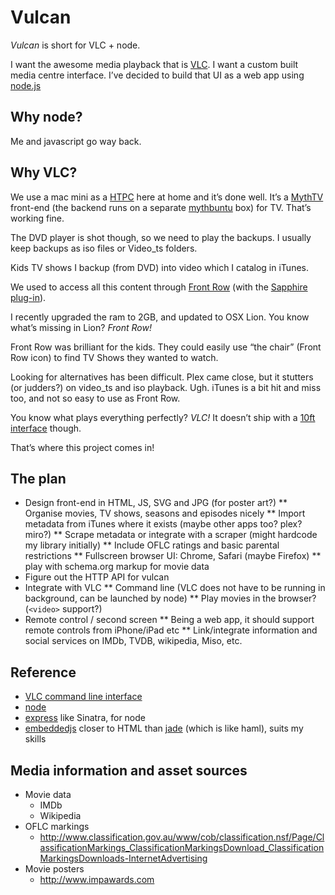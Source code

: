 Vulcan
======

_Vulcan_ is short for VLC + node.

I want the awesome media playback that is [VLC][vlc].
I want a custom built media centre interface.
I’ve decided to build that UI as a web app using [node.js][node]


[vlc]: http://www.videolan.org/vlc/ "VideoLAN Player"
[node]: http://nodejs.org/ "node.js"


Why node?
---------

Me and javascript go way back.


Why VLC?
--------

We use a mac mini as a [HTPC][HTPC] here at home and it’s done well.
It’s a [MythTV][mythtv] front-end (the backend runs on a separate [mythbuntu][mythbuntu] box) for TV.
That’s working fine.

The DVD player is shot though, so we need to play the backups.
I usually keep backups as iso files or Video_ts folders.

Kids TV shows I backup (from DVD) into video which I catalog in iTunes.

We used to access all this content through [Front Row][FR] (with the [Sapphire plug-in][sapphire]).

I recently upgraded the ram to 2GB, and updated to OSX Lion.
You know what’s missing in Lion? _Front Row!_

Front Row was brilliant for the kids.
They could easily use “the chair” (Front Row icon) to find TV Shows they wanted to watch.

Looking for alternatives has been difficult.
Plex came close, but it stutters (or judders?) on video_ts and iso playback. Ugh.
iTunes is a bit hit and miss too, and not so easy to use as Front Row.

You know what plays everything perfectly? _VLC!_
It doesn’t ship with a [10ft interface][10ft-ui] though.

That’s where this project comes in!


[HTPC]: http://en.wikipedia.org/wiki/Home_theater_PC "Home theatre PC"
[mythtv]: http://www.mythtv.org/ "MythTV"
[mythbuntu]: http://www.mythbuntu.org/ "Mythbuntu (Ubuntu MythTV distro)"
[FR]: http://en.wikipedia.org/wiki/Front_Row_(software) "Front Row (Wikipedia)"
[sapphire]: http://appletv.nanopi.net/ "Sapphire browser"
[10ft-ui]: http://en.wikipedia.org/wiki/10-foot_user_interface "10 foot user interface"


The plan
--------

* Design front-end in HTML, JS, SVG and JPG (for poster art?)
** Organise movies, TV shows, seasons and episodes nicely
** Import metadata from iTunes where it exists (maybe other apps too? plex? miro?)
** Scrape metadata or integrate with a scraper (might hardcode my library initially)
** Include OFLC ratings and basic parental restrictions
** Fullscreen browser UI: Chrome, Safari (maybe Firefox)
** play with schema.org markup for movie data
* Figure out the HTTP API for vulcan
* Integrate with VLC
** Command line (VLC does not have to be running in background, can be launched by node)
** Play movies in the browser? (`<video>` support?)
* Remote control / second screen
** Being a web app, it should support remote controls from iPhone/iPad etc
** Link/integrate information and social services on IMDb, TVDB, wikipedia, Miso, etc.


Reference
---------

* [VLC command line interface][vlc-cli]
* [node][node-docs]
* [express][expressjs-guide] like Sinatra, for node
* [embeddedjs][ejs] closer to HTML than [jade][jade] (which is like haml), suits my skills

[vlc-cli]: http://wiki.videolan.org/VLC_command-line_help "VLC command-line help"
[node-docs]: http://nodejs.org/docs/latest/api/index.html "Node API and documentation"
[expressjs-guide]: http://expressjs.com/guide.html "express (web framework)"
[ejs]: http://embeddedjs.com/ "embeddedjs (templates)"
[jade]: http://jade-lang.com/ "jade (templates)"

Media information and asset sources
-----------------------------------

* Movie data
  * IMDb
  * Wikipedia
* OFLC markings
  * http://www.classification.gov.au/www/cob/classification.nsf/Page/ClassificationMarkings_ClassificationMarkingsDownload_ClassificationMarkingsDownloads-InternetAdvertising
* Movie posters
  * http://www.impawards.com
